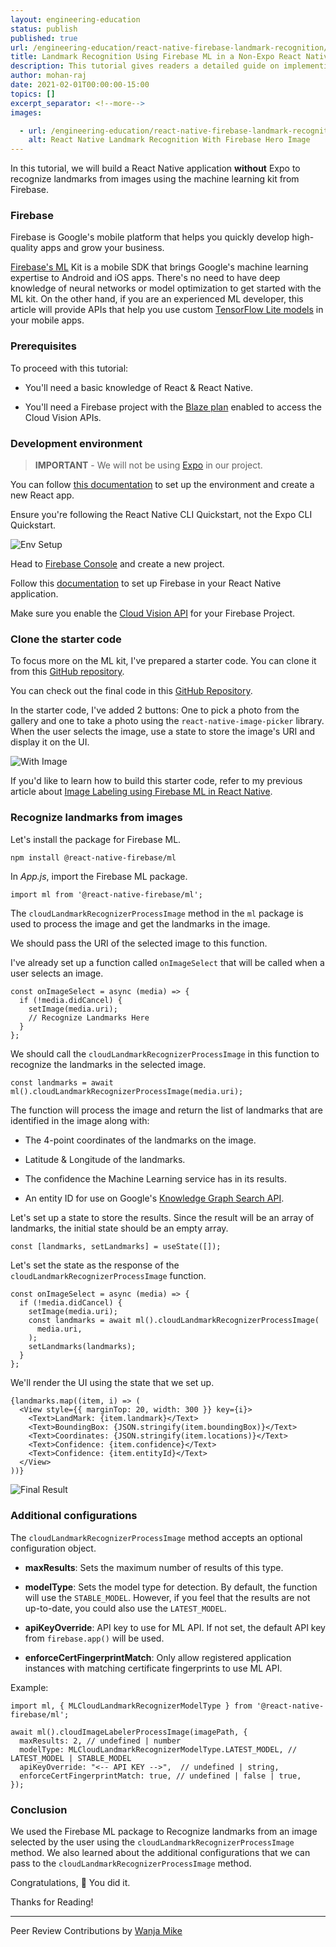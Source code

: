 ```yaml
---
layout: engineering-education
status: publish
published: true
url: /engineering-education/react-native-firebase-landmark-recognition/
title: Landmark Recognition Using Firebase ML in a Non-Expo React Native Application 
description: This tutorial gives readers a detailed guide on implementing landmark recognition using Firebase ML kit in a Non-Expo React Native application.
author: mohan-raj
date: 2021-02-01T00:00:00-15:00
topics: []
excerpt_separator: <!--more-->
images:

  - url: /engineering-education/react-native-firebase-landmark-recognition/hero.jpg
    alt: React Native Landmark Recognition With Firebase Hero Image
---
```

In this tutorial, we will build a React Native application **without** Expo to recognize landmarks from images using the machine learning kit from Firebase.
<!--more-->
### Firebase
Firebase is Google's mobile platform that helps you quickly develop high-quality apps and grow your business.

[Firebase's ML](https://firebase.google.com/docs/ml) Kit is a mobile SDK that brings Google's machine learning expertise to Android and iOS apps. There's no need to have deep knowledge of neural networks or model optimization to get started with the ML kit. On the other hand, if you are an experienced ML developer, this article will provide APIs that help you use custom [TensorFlow Lite models](https://www.tensorflow.org/lite/models) in your mobile apps. 

### Prerequisites
To proceed with this tutorial:

- You'll need a basic knowledge of React & React Native. 

- You'll need a Firebase project with the [Blaze plan](https://firebase.google.com/pricing) enabled to access the Cloud Vision APIs.

### Development environment
> **IMPORTANT** - We will not be using [Expo](https://expo.io/) in our project.

You can follow [this documentation](https://reactnative.dev/docs/environment-setup) to set up the environment and create a new React app.

Ensure you're following the React Native CLI Quickstart, not the Expo CLI Quickstart.

![Env Setup](/engineering-education/react-native-firebase-landmark-recognition/env_setup.png)

Head to [Firebase Console](https://console.firebase.google.com/u/0/) and create a new project.

Follow this [documentation](https://rnfirebase.io/) to set up Firebase in your React Native application.

Make sure you enable the [Cloud Vision API](https://console.cloud.google.com/apis/library/vision.googleapis.com?) for your Firebase Project.

### Clone the starter code
To focus more on the ML kit, I've prepared a starter code. You can clone it from this [GitHub repository](https://github.com/zolomohan/react-native-firebase-landmark-recognition-starter).

You can check out the final code in this [GitHub Repository](https://github.com/zolomohan/react-native-firebase-ml-landmark-recognition).

In the starter code, I've added 2 buttons: One to pick a photo from the gallery and one to take a photo using the `react-native-image-picker` library. When the user selects the image, use a state to store the image's URI and display it on the UI.

![With Image](/engineering-education/react-native-firebase-landmark-recognition/with_image.jpg)

If you'd like to learn how to build this starter code, refer to my previous article about [Image Labeling using Firebase ML in React Native](/engineering-education/react-native-firebase-image-labeling/).

### Recognize landmarks from images
Let's install the package for Firebase ML.

```bash
npm install @react-native-firebase/ml
```

In *App.js*, import the Firebase ML package.

```JSX
import ml from '@react-native-firebase/ml';
```

The `cloudLandmarkRecognizerProcessImage` method in the `ml` package is used to process the image and get the landmarks in the image.

We should pass the URI of the selected image to this function.

I've already set up a function called `onImageSelect` that will be called when a user selects an image.

```JSX
const onImageSelect = async (media) => {
  if (!media.didCancel) {
    setImage(media.uri);
    // Recognize Landmarks Here
  }
};
```

We should call the `cloudLandmarkRecognizerProcessImage` in this function to recognize the landmarks in the selected image.

```JSX
const landmarks = await ml().cloudLandmarkRecognizerProcessImage(media.uri);
```

The function will process the image and return the list of landmarks that are identified in the image along with:

- The 4-point coordinates of the landmarks on the image.

- Latitude & Longitude of the landmarks.

- The confidence the Machine Learning service has in its results.

- An entity ID for use on Google's [Knowledge Graph Search API](https://developers.google.com/knowledge-graph/).

Let's set up a state to store the results. Since the result will be an array of landmarks, the initial state should be an empty array.

```JSX
const [landmarks, setLandmarks] = useState([]);
```

Let's set the state as the response of the `cloudLandmarkRecognizerProcessImage` function.

```JSX
const onImageSelect = async (media) => {
  if (!media.didCancel) {
    setImage(media.uri);
    const landmarks = await ml().cloudLandmarkRecognizerProcessImage(
      media.uri,
    );
    setLandmarks(landmarks);
  }
};
```

We'll render the UI using the state that we set up.

```JSX
{landmarks.map((item, i) => (
  <View style={{ marginTop: 20, width: 300 }} key={i}>
    <Text>LandMark: {item.landmark}</Text>
    <Text>BoundingBox: {JSON.stringify(item.boundingBox)}</Text>
    <Text>Coordinates: {JSON.stringify(item.locations)}</Text>
    <Text>Confidence: {item.confidence}</Text>
    <Text>Confidence: {item.entityId}</Text>
  </View>
))}
```

![Final Result](/engineering-education/react-native-firebase-landmark-recognition/final_result.jpg)

### Additional configurations
The `cloudLandmarkRecognizerProcessImage` method accepts an optional configuration object.

- **maxResults**: Sets the maximum number of results of this type.

- **modelType**: Sets the model type for detection. By default, the function will use the `STABLE_MODEL`. However, if you feel that the results are not up-to-date, you could also use the `LATEST_MODEL`.

- **apiKeyOverride**: API key to use for ML API. If not set, the default API key from `firebase.app()` will be used.

- **enforceCertFingerprintMatch**: Only allow registered application instances with matching certificate fingerprints to use ML API.

Example:

```JSX
import ml, { MLCloudLandmarkRecognizerModelType } from '@react-native-firebase/ml';

await ml().cloudImageLabelerProcessImage(imagePath, {
  maxResults: 2, // undefined | number
  modelType: MLCloudLandmarkRecognizerModelType.LATEST_MODEL, // LATEST_MODEL | STABLE_MODEL
  apiKeyOverride: "<-- API KEY -->",  // undefined | string,
  enforceCertFingerprintMatch: true, // undefined | false | true,
});
```

### Conclusion
We used the Firebase ML package to Recognize landmarks from an image selected by the user using the `cloudLandmarkRecognizerProcessImage` method. We also learned about the additional configurations that we can pass to the `cloudLandmarkRecognizerProcessImage` method.

Congratulations, :partying_face: You did it.

Thanks for Reading!

---
Peer Review Contributions by [Wanja Mike](/engineering-education/authors/michael-barasa/)
